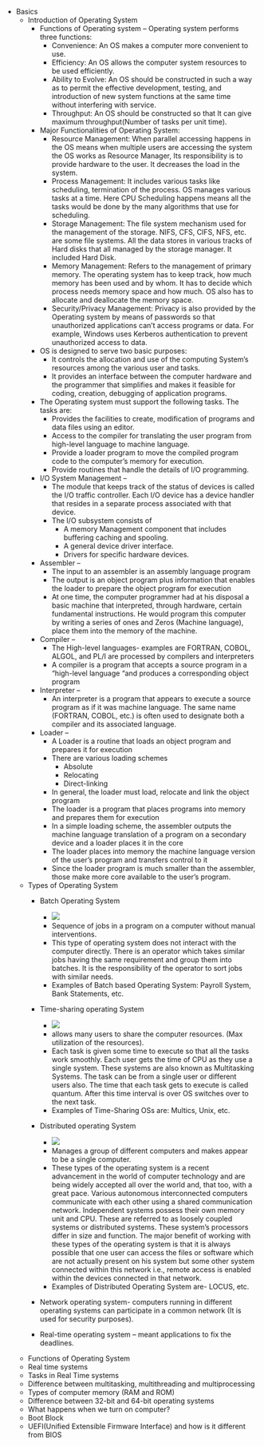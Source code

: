 * Basics
    * Introduction of Operating System
        * Functions of Operating system – Operating system performs three functions: 
            * Convenience: An OS makes a computer more convenient to use.
            * Efficiency: An OS allows the computer system resources to be used efficiently.
            * Ability to Evolve: An OS should be constructed in such a way as to permit the effective development, testing, and introduction of new system functions at the same time without interfering with service.
            * Throughput: An OS should be constructed so that It can give maximum throughput(Number of tasks per unit time).
        * Major Functionalities of Operating System: 
            * Resource Management: When parallel accessing happens in the OS means when multiple users are accessing the system the OS works as Resource Manager, Its responsibility is to provide hardware to the user. It decreases the load in the system.
            * Process Management: It includes various tasks like scheduling, termination of the process. OS manages various tasks at a time. Here CPU Scheduling happens means all the tasks would be done by the many algorithms that use for scheduling.
            * Storage Management: The file system mechanism used for the management of the storage. NIFS, CFS, CIFS, NFS, etc. are some file systems. All the data stores in various tracks of Hard disks that all managed by the storage manager. It included Hard Disk.
            * Memory Management: Refers to the management of primary memory. The operating system has to keep track, how much memory has been used and by whom. It has to decide which process needs memory space and how much. OS also has to allocate and deallocate the memory space.
            * Security/Privacy Management: Privacy is also provided by the Operating system by means of passwords so that unauthorized applications can’t access programs or data. For example, Windows uses Kerberos authentication to prevent unauthorized access to data.
        * OS is designed to serve two basic purposes: 
            * It controls the allocation and use of the computing System’s resources among the various user and tasks.
            * It provides an interface between the computer hardware and the programmer that simplifies and makes it feasible for coding, creation, debugging of application programs.
        * The Operating system must support the following tasks. The tasks are:  
            * Provides the facilities to create, modification of programs and data files using an editor.
            * Access to the compiler for translating the user program from high-level language to machine language.
            * Provide a loader program to move the compiled program code to the computer’s memory for execution.
            * Provide routines that handle the details of I/O programming.
        * I/O System Management – 
            * The module that keeps track of the status of devices is called the I/O traffic controller. Each I/O device has a device handler that resides in a separate process associated with that device. 
            * The I/O subsystem consists of 
                * A memory Management component that includes buffering caching and spooling.
                * A general device driver interface.
                * Drivers for specific hardware devices.
        * Assembler – 
            * The input to an assembler is an assembly language program
            * The output is an object program plus information that enables the loader to prepare the object program for execution
            * At one time, the computer programmer had at his disposal a basic machine that interpreted, through hardware, certain fundamental instructions. He would program this computer by writing a series of ones and Zeros (Machine language), place them into the memory of the machine. 
        * Compiler – 
            * The High-level languages- examples are FORTRAN, COBOL, ALGOL, and PL/I are processed by compilers and interpreters
            * A compiler is a program that accepts a source program in a “high-level language “and produces a corresponding object program
        * Interpreter – 
            * An interpreter is a program that appears to execute a source program as if it was machine language. The same name (FORTRAN, COBOL, etc.) is often used to designate both a compiler and its associated language. 
        * Loader – 
            * A Loader is a routine that loads an object program and prepares it for execution
            * There are various loading schemes
                * Absolute
                * Relocating
                * Direct-linking
            * In general, the loader must load, relocate and link the object program
            * The loader is a program that places programs into memory and prepares them for execution
            * In a simple loading scheme, the assembler outputs the machine language translation of a program on a secondary device and a loader places it in the core
            * The loader places into memory the machine language version of the user’s program and transfers control to it
            * Since the loader program is much smaller than the assembler, those make more core available to the user’s program. 
    * Types of Operating System 
        * Batch Operating System
          * ![](https://media.geeksforgeeks.org/wp-content/uploads/BatchOS.jpeg)
          * Sequence of jobs in a program on a computer without manual interventions.
          * This type of operating system does not interact with the computer directly. There is an operator which takes similar jobs having the same requirement and group them into batches. It is the responsibility of the operator to sort jobs with similar needs. 
          * Examples of Batch based Operating System: Payroll System, Bank Statements, etc.
        
        * Time-sharing operating System
          * ![](https://media.geeksforgeeks.org/wp-content/uploads/Time-Share.jpeg)
          * allows many users to share the computer resources. (Max utilization of the resources).
          * Each task is given some time to execute so that all the tasks work smoothly. Each user gets the time of CPU as they use a single system. These systems are also known as Multitasking Systems. The task can be from a single user or different users also. The time that each task gets to execute is called quantum. After this time interval is over OS switches over to the next task.
          * Examples of Time-Sharing OSs are: Multics, Unix, etc. 
          
        * Distributed operating System
          * ![](https://media.geeksforgeeks.org/wp-content/uploads/Distributed.jpeg)
          * Manages a group of different computers and makes appear to be a single computer.
          * These types of the operating system is a recent advancement in the world of computer technology and are being widely accepted all over the world and, that too, with a great pace. Various autonomous interconnected computers communicate with each other using a shared communication network. Independent systems possess their own memory unit and CPU. These are referred to as loosely coupled systems or distributed systems. These system’s processors differ in size and function. The major benefit of working with these types of the operating system is that it is always possible that one user can access the files or software which are not actually present on his system but some other system connected within this network i.e., remote access is enabled within the devices connected in that network. 
          * Examples of Distributed Operating System are- LOCUS, etc.

        * Network operating system- computers running in different operating systems can participate in a common network (It is used for security purposes).
        * Real-time operating system – meant applications to fix the deadlines.
    * Functions of Operating System
    * Real time systems
    * Tasks in Real Time systems
    * Difference between multitasking, multithreading and multiprocessing
    * Types of computer memory (RAM and ROM)
    * Difference between 32-bit and 64-bit operating systems
    * What happens when we turn on computer?
    * Boot Block
    * UEFI(Unified Extensible Firmware Interface) and how is it different from BIOS